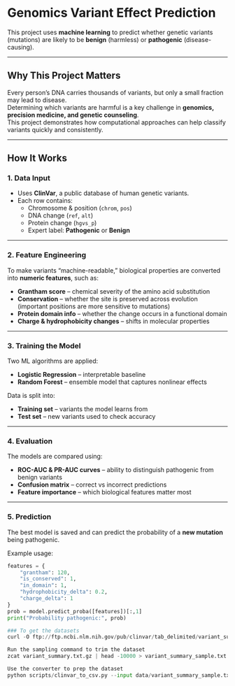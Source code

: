 # Genomics Variant Effect Prediction

This project uses **machine learning** to predict whether genetic variants (mutations) are likely to be **benign** (harmless) or **pathogenic** (disease-causing).  

---

## Why This Project Matters
Every person’s DNA carries thousands of variants, but only a small fraction may lead to disease.  
Determining which variants are harmful is a key challenge in **genomics, precision medicine, and genetic counseling**.  
This project demonstrates how computational approaches can help classify variants quickly and consistently.

---

## How It Works

### 1. Data Input
- Uses **ClinVar**, a public database of human genetic variants.  
- Each row contains:
  - Chromosome & position (`chrom`, `pos`)  
  - DNA change (`ref`, `alt`)  
  - Protein change (`hgvs_p`)  
  - Expert label: **Pathogenic** or **Benign**

---

### 2. Feature Engineering
To make variants “machine-readable,” biological properties are converted into **numeric features**, such as:
- **Grantham score** – chemical severity of the amino acid substitution  
- **Conservation** – whether the site is preserved across evolution (important positions are more sensitive to mutations)  
- **Protein domain info** – whether the change occurs in a functional domain  
- **Charge & hydrophobicity changes** – shifts in molecular properties

---

### 3. Training the Model
Two ML algorithms are applied:
- **Logistic Regression** – interpretable baseline  
- **Random Forest** – ensemble model that captures nonlinear effects

Data is split into:
- **Training set** – variants the model learns from  
- **Test set** – new variants used to check accuracy

---

### 4. Evaluation
The models are compared using:
- **ROC-AUC & PR-AUC curves** – ability to distinguish pathogenic from benign variants  
- **Confusion matrix** – correct vs incorrect predictions  
- **Feature importance** – which biological features matter most

---

### 5. Prediction
The best model is saved and can predict the probability of a **new mutation** being pathogenic.  

Example usage:
```python
features = {
    "grantham": 120,
    "is_conserved": 1,
    "in_domain": 1,
    "hydrophobicity_delta": 0.2,
    "charge_delta": 1
}
prob = model.predict_proba([features])[:,1]
print("Probability pathogenic:", prob)

### To get the datasets
curl -O ftp://ftp.ncbi.nlm.nih.gov/pub/clinvar/tab_delimited/variant_summary.txt.gz

Run the sampling command to trim the dataset
zcat variant_summary.txt.gz | head -10000 > variant_summary_sample.txt

Use the converter to prep the dataset
python scripts/clinvar_to_csv.py --input data/variant_summary_sample.txt --output data/clinvar_clean.csv




